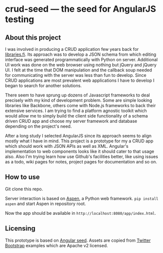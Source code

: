 
# crud-seed — the seed for AngularJS testing

## About this project

I was involved in producing a CRUD application few years back for [libraries.fi](https://github.com/libraries-fi/Library-Directory). Its approach was to develop a JSON schema from which editing interface was generated programmatically with Python on server. Additional UI work was done on the web browser using nothing but jQuery and jQuery UI. I felt at the time that DOM manipulation and the callback soup needed for communicating with the server was less than fun to develop. Since CRUD applications are most prevalent web applications I have to develop I began to search for another solutions.

There seem to have sprung up dozens of Javascript frameworks to deal precisely with my kind of development problem. Some are simple looking libraries like Backbone, others come with Node.js frameworks to back their extensive services. I am trying to find a platform agnostic toolkit which would allow me to simply build the client side functionality of a schema driven CRUD app and choose my server framework and database depending on the project's need.

After a long study I selected AngularJS since its approach seems to align mostly what I have in mind. This project is a prototype for my a CRUD app which should work with JSON APIs as well as XML. Angular's implementation to web components looks like it should cater to that usage also. Also I'm trying learn how use Github's facilities better, like using issues as a todo, wiki pages for notes, project pages for documentation and so on.

## How to use

Git clone this repo.

Server interaction is based on [Aspen](http://aspen.io), a Python web framework. `pip install aspen` and start Aspen in repository root.

Now the app should be available in `http://localhost:8080/app/index.html`.

## Licensing

This prototype is based on [Angular seed](https://github.com/angular/angular-seed). Assets are copied from [Twitter Bootstrap](https://github.com/twitter/bootstrap) examples which are Apache v2 licensed.

